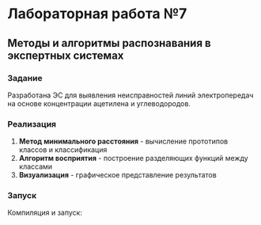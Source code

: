 # Лабораторная работа №7
## Методы и алгоритмы распознавания в экспертных системах

### Задание
Разработана ЭС для выявления неисправностей линий электропередач на основе концентрации ацетилена и углеводородов.

### Реализация
1. **Метод минимального расстояния** - вычисление прототипов классов и классификация
2. **Алгоритм восприятия** - построение разделяющих функций между классами
3. **Визуализация** - графическое представление результатов

### Запуск
Компиляция и запуск: